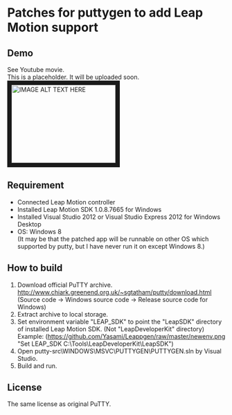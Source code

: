 Patches for puttygen to add Leap Motion support
=================================================

Demo
-------------------------------------------------
See Youtube movie.  
This is a placeholder. It will be uploaded soon.
<a href="http://www.youtube.com/watch?feature=player_embedded&v=YOUTUBE_VIDEO_ID_HERE
" target="_blank"><img src="http://img.youtube.com/vi/YOUTUBE_VIDEO_ID_HERE/0.jpg" 
alt="IMAGE ALT TEXT HERE" width="240" height="180" border="10" /></a>

Requirement
-------------------------------------------------
* Connected Leap Motion controller
* Installed Leap Motion SDK 1.0.8.7665 for Windows
* Installed Visual Studio 2012 or Visual Studio Express 2012 for Windows Desktop
* OS: Windows 8  
  (It may be  that the patched app will be runnable on other OS which supported by putty, but I have never run it on except Windows 8.)

How to build
-------------------------------------------------
1. Download official PuTTY archive.  
 http://www.chiark.greenend.org.uk/~sgtatham/putty/download.html  
 (Source code -> Windows source code -> Release source code for Windows)
2. Extract archive to local storage. 
3. Set environment variable "LEAP_SDK" to point the "LeapSDK" directory of installed Leap Motion SDK.  (Not "LeapDeveloperKit" directory)  
    Example:  (https://github.com/Yasami/Leappgen/raw/master/newenv.png "Set LEAP_SDK C:\Tools\LeapDeveloperKit\LeapSDK")
4. Open putty-src\WINDOWS\MSVC\PUTTYGEN\PUTTYGEN.sln by Visual Studio.
5. Build and run.


License
------------------------------------------------
The same license as original PuTTY.

